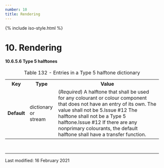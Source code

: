 ```yaml
---
number: 10
title: Rendering
---
```



<html lang="en">
<head>
<meta charset="UTF-8">
<title>ISO 32000-2:2020 Clause 10: Rendering</title>
{% include iso-style.html %}
</head>
<body>


<div class="iso32000">


<h1>10. Rendering</h1>


<h4>10.6.5.6 Type 5 halftones</h4>


<table>
  <caption>Table 132 - Entries in a Type 5 halftone dictionary</caption>
  <tr>
    <th>Key</th>
    <th>Type</th>
    <th>Value</th>
  </tr>
  <tr>
    <td><b>Default</b></td>
    <td>dictionary or<br/>stream</td>
    <td>
    (<i>Required</i>) A halftone that shall be used for any colourant or colour component that does not have an entry of its own.
    <span class="deleted-text">The value shall not be 5.<span class="deleted-tooltiptext">Issue #12</span></span>
    <span class="new-text">The halftone shall not be a Type 5 halftone.<span class="new-tooltiptext">Issue #12</span></span>
    If there are any nonprimary colourants, the default halftone shall have a transfer function.
    </td>
  </tr>
</table>


</div>


<br/><hr>
<p class="footnote">Last modified: 16 February 2021</p>

</body>
</html>
